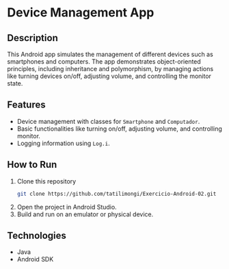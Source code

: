 # Device Management App

## Description

This Android app simulates the management of different devices such as smartphones and computers. The app demonstrates object-oriented principles, including inheritance and polymorphism, by managing actions like turning devices on/off, adjusting volume, and controlling the monitor state.

## Features

- Device management with classes for `Smartphone` and `Computador`.
- Basic functionalities like turning on/off, adjusting volume, and controlling monitor.
- Logging information using `Log.i`.

## How to Run

1. Clone this repository
    ```bash
    git clone https://github.com/tatilimongi/Exercicio-Android-02.git
3. Open the project in Android Studio.
4. Build and run on an emulator or physical device.

## Technologies

- Java
- Android SDK

